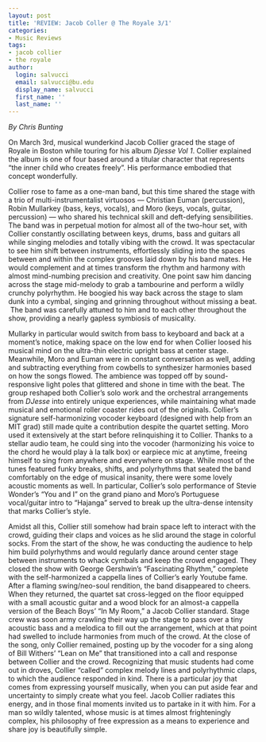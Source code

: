 ```yaml
---
layout: post
title: 'REVIEW: Jacob Coller @ The Royale 3/1'
categories:
- Music Reviews
tags:
- jacob collier
- the royale
author:
  login: salvucci
  email: salvucci@bu.edu
  display_name: salvucci
  first_name: ''
  last_name: ''
---
```

_By Chris Bunting_

On March 3rd, musical wunderkind Jacob Collier graced the stage of Royale in Boston while touring for his album _Djesse Vol 1_. Collier explained the album is one of four based around a titular character that represents “the inner child who creates freely”. His performance embodied that concept wonderfully.

Collier rose to fame as a one-man band, but this time shared the stage with a trio of multi-instrumentalist virtuosos — Christian Euman (percussion), Robin Mullarkey (bass, keys, vocals), and Moro (keys, vocals, guitar, percussion) — who shared his technical skill and deft-defying sensibilities. The band was in perpetual motion for almost all of the two-hour set, with Collier constantly oscillating between keys, drums, bass and guitars all while singing melodies and totally vibing with the crowd. It was spectacular to see him shift between instruments, effortlessly sliding into the spaces between and within the complex grooves laid down by his band mates. He would complement and at times transform the rhythm and harmony with almost mind-numbing precision and creativity. One point saw him dancing across the stage mid-melody to grab a tambourine and perform a wildly crunchy polyrhythm. He boogied his way back across the stage to slam dunk into a cymbal, singing and grinning throughout without missing a beat.  The band was carefully attuned to him and to each other throughout the show, providing a nearly gapless symbiosis of musicality.

Mullarky in particular would switch from bass to keyboard and back at a moment’s notice, making space on the low end for when Collier loosed his musical mind on the ultra-thin electric upright bass at center stage. Meanwhile, Moro and Euman were in constant conversation as well, adding and subtracting everything from cowbells to synthesizer harmonies based on how the songs flowed. The ambience was topped off by sound-responsive light poles that glittered and shone in time with the beat. The group reshaped both Collier’s solo work and the orchestral arrangements from _DJesse_ into entirely unique experiences, while maintaining what made musical and emotional roller coaster rides out of the originals. Collier’s signature self-harmonizing vocoder keyboard (designed with help from an MIT grad) still made quite a contribution despite the quartet setting. Moro used it extensively at the start before relinquishing it to Collier. Thanks to a stellar audio team, he could sing into the vocoder (harmonizing his voice to the chord he would play à la talk box) or earpiece mic at anytime, freeing himself to sing from anywhere and everywhere on stage. While most of the tunes featured funky breaks, shifts, and polyrhythms that seated the band comfortably on the edge of musical insanity, there were some lovely acoustic moments as well. In particular, Collier’s solo performance of Stevie Wonder’s “You and I” on the grand piano and Moro’s Portuguese vocal/guitar intro to “Hajanga” served to break up the ultra-dense intensity that marks Collier’s style.

Amidst all this, Collier still somehow had brain space left to interact with the crowd, guiding their claps and voices as he slid around the stage in colorful socks. From the start of the show, he was conducting the audience to help him build polyrhythms and would regularly dance around center stage between instruments to whack cymbals and keep the crowd engaged. They closed the show with George Gershwin’s “Fascinating Rhythm,” complete with the self-harmonized a cappella lines of Collier’s early Youtube fame. After a flaming swing/neo-soul rendition, the band disappeared to cheers. When they returned, the quartet sat cross-legged on the floor equipped with a small acoustic guitar and a wood block for an almost-a cappella version of the Beach Boys’ “In My Room,” a Jacob Collier standard. Stage crew was soon army crawling their way up the stage to pass over a tiny acoustic bass and a melodica to fill out the arrangement, which at that point had swelled to include harmonies from much of the crowd. At the close of the song, only Collier remained, posting up by the vocoder for a sing along of Bill Withers’ “Lean on Me” that transitioned into a call and response between Collier and the crowd. Recognizing that music students had come out in droves, Collier “called” complex melody lines and polyrhythmic claps, to which the audience responded in kind. There is a particular joy that comes from expressing yourself musically, when you can put aside fear and uncertainty to simply create what you feel. Jacob Collier radiates this energy, and in those final moments invited us to partake in it with him. For a man so wildly talented, whose music is at times almost frighteningly complex, his philosophy of free expression as a means to experience and share joy is beautifully simple.